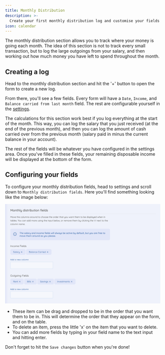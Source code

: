 ```yaml
---
title: Monthly Distribution
description: >-
  Create your first monthly distribution log and customise your fields
icon: calendar
---
```


The monthly distribution section allows you to track where your money is going each month. The idea of this section is not to track every small transaction, but to log the large outgoings from your salary, and then working out how much money you have left to spend throughout the month.

## Creating a log

Head to the monthly distribution section and hit the '+' button to open the form to create a new log.

From there, you'll see a few fields. Every form will have a `Date`, `Income`, and `Balance carried from last month` field. The rest are configurable yourself in the [settings](#configuring-your-fields).

The calculations for this section work best if you log everything at the start of the month. This way, you can log the salary that you just received (at the end of the previous month), and then you can log the amount of cash carried over from the previous month (salary paid in minus the current balance in your account).

The rest of the fields will be whatever you have configured in the settings area. Once you've filled in these fields, your remaining disposable income will be displayed at the bottom of the form.

## Configuring your fields

To configure your monthly distribution fields, head to settings and scroll down to `Monthly distribution fields`. Here you'll find something looking like the image below:

![Balance carried from last month](../assets/doc-images/md-settings.png)

- These item can be drag and dropped to be in the order that you want them to be in. This will determine the order that they appear on the form, and on the table.
- To delete an item, press the little 'x' on the item that you want to delete.
- You can add more fields by typing in your field name to the text input and hitting enter.

Don't forget to hit the `Save changes` button when you're done!
